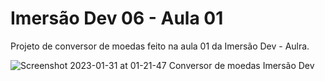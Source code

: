 # Imersão Dev 06 - Aula 01

Projeto de conversor de moedas feito na aula 01 da Imersão Dev - Aulra.



![Screenshot 2023-01-31 at 01-21-47 Conversor de moedas Imersão Dev](https://user-images.githubusercontent.com/53058401/215664285-5571a965-7247-416f-8849-1772316e003a.png)
